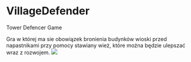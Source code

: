 # VillageDefender
Tower Defencer Game

Gra w której ma sie obowiązek bronienia budynków wioski przed napastnikami przy pomocy stawiany wież, które można będzie ulepszać wraz z rozwojem.
![](https://i.imgur.com/kAA7g00.png)
